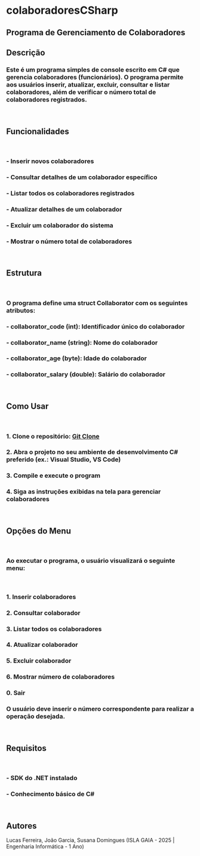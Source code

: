 <h1>colaboradoresCSharp</h1>

<h2>Programa de Gerenciamento de Colaboradores</h2>

<h2>Descrição</h2>
<h3>Este é um programa simples de console escrito em C# que gerencia colaboradores (funcionários). O programa permite aos usuários inserir, atualizar, excluir, consultar e listar colaboradores, além de verificar o número total de colaboradores registrados.</h3><br>

<h2>Funcionalidades</h2><br>
<h3>- Inserir novos colaboradores</h3>
<h3>- Consultar detalhes de um colaborador específico</h3>
<h3>- Listar todos os colaboradores registrados</h3>
<h3>- Atualizar detalhes de um colaborador</h3>
<h3>- Excluir um colaborador do sistema</h3>
<h3>- Mostrar o número total de colaboradores</h3><br>

<h2>Estrutura</h2><br>
<h3>O programa define uma struct Collaborator com os seguintes atributos:</h3>
<h3>- collaborator_code (int): Identificador único do colaborador</h3>
<h3>- collaborator_name (string): Nome do colaborador</h3>
<h3>- collaborator_age (byte): Idade do colaborador</h3>
<h3>- collaborator_salary (double): Salário do colaborador</h3><br>

<h2>Como Usar</h2><br>
<h3>1. Clone o repositório: <a href="https://github.com/seuusuario/gerenciamento-colaboradores.git">Git Clone</a></h3> 
<h3>2. Abra o projeto no seu ambiente de desenvolvimento C# preferido (ex.: Visual Studio, VS Code)</h3>
<h3>3. Compile e execute o program</h3>
<h3>4. Siga as instruções exibidas na tela para gerenciar colaboradores</h3><br>

<h2>Opções do Menu</h2><br>
<h3>Ao executar o programa, o usuário visualizará o seguinte menu:</h3><br> 

<h3>1. Inserir colaboradores</h3>
<h3>2. Consultar colaborador</h3> 
<h3>3. Listar todos os colaboradores</h3> 
<h3>4. Atualizar colaborador</h3>
<h3>5. Excluir colaborador</h3> 
<h3>6. Mostrar número de colaboradores</h3>
<h3>0. Sair</h3>

<h3>O usuário deve inserir o número correspondente para realizar a operação desejada.</h3><br>

<h2>Requisitos</h2><br>
<h3>- SDK do .NET instalado</h3> 
<h3>- Conhecimento básico de C#</h3><br>


<h2>Autores</h2>
Lucas Ferreira, João Garcia, Susana Domingues
(ISLA GAIA - 2025 | Engenharia Informática - 1 Ano)

